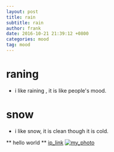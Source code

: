 ```yaml
---
layout: post
title: rain
subtitle: rain
author: frank
date: 2016-10-21 21:39:12 +0800
categories: mood
tag: mood
---
```

# raning 
* i like raining , it is like people's mood.
# snow
* i like snow, it is clean though it is cold.

** hello world **
[ip_link](http://1999-----2007.blog.163.com)
[![my_photo](http://ww1.sinaimg.cn/large/683a1337jw1e8m0ueyk04j20np0hsabb.jpg "baidupic")](http://www.baidu.com)
